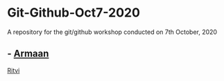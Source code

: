 # Git-Github-Oct7-2020
A repository for the git/github workshop conducted on 7th October, 2020 

## - [Armaan](https://www.youtube.com/watch?v=dQw4w9WgXcQ&ab_channel=RickAstleyVEVO)


[Ritvi](ww.instagram.com/frenzy.wors)

